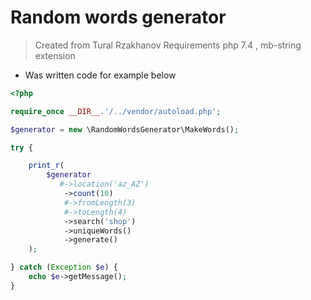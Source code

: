 # Random words generator


> Created from Tural Rzakhanov
> Requirements php 7.4 , mb-string extension

- Was written code for example below


```php
<?php 

require_once __DIR__.'/../vendor/autoload.php';

$generator = new \RandomWordsGenerator\MakeWords();

try {

    print_r(
        $generator
           #->location('az_AZ')
            ->count(10)
            #->fromLength(3)
            #->toLength(4)
            ->search('shop')
            ->uniqueWords()
            ->generate()
    );

} catch (Exception $e) {
    echo $e->getMessage();
}

```
